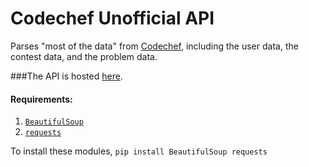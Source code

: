 # Codechef Unofficial API

Parses "most of the data" from [Codechef](http://www.codechef.com), including the user data, the contest data, and the problem data.

###The API is hosted [here](http://chefcompare-shauryachats.rhcloud.com/api).

#### Requirements:

1. [`BeautifulSoup`](http://www.crummy.com/software/BeautifulSoup/)
2. [`requests`](http://docs.python-requests.org/en/latest/)

To install these modules, `pip install BeautifulSoup requests`
